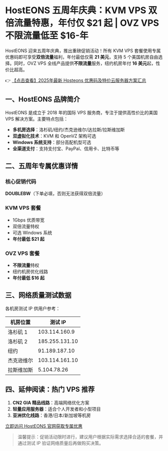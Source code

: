 # HostEONS 五周年庆典：KVM VPS 双倍流量特惠，年付仅 $21 起 | OVZ VPS 不限流量低至 $16-年

HostEONS 迎来五周年庆典，推出重磅促销活动！所有 KVM VPS 套餐使用专属优惠码即可享受**双倍流量**福利，年付最低仅需 **21 美元**，支持 5 个美国机房自由选择。同时，OVZ VPS 全线产品提供**不限流量**服务，纽约机房年付 **16 美元**起，性价比超高。

👉 [【点击查看】2025年最新 Hosteons 优惠码及特价云服务器方案汇总](https://bit.ly/hosteons)

## 一、HostEONS 品牌简介

HostEONS 是成立于 2018 年的国际 VPS 服务商，专注于提供高性价比的美国 VPS 解决方案。主要特点包括：

- **多机房选择**：洛杉矶/纽约/杰克逊维尔/达拉斯/拉斯维加斯
- **双虚拟化技术**：KVM 和 OpenVZ 架构可选
- **Windows 系统支持**：部分高配机型可选
- **全渠道支付**：支持支付宝、PayPal、信用卡、比特币等

## 二、五周年专属优惠详情

### 核心促销代码
**DOUBLEBW**（下单必填，否则无法获得双倍流量）

### KVM VPS 套餐
- 1Gbps 优质带宽
- 双倍流量特权
- 可选 Windows 系统
- **年付最低 $21 起**

### OVZ VPS 套餐
- **不限流量**特权
- 纽约机房优化线路
- **年付最低 $16 起**

## 三、网络质量测试数据

各机房测试 IP 供用户参考：

| 机房位置       | 测试 IP         |
|----------------|-----------------|
| 洛杉矶 1       | 103.114.160.9   |
| 洛杉矶 2       | 185.255.131.10  |
| 纽约           | 91.189.187.10   |
| 杰克逊维尔     | 103.114.161.10  |
| 拉斯维加斯     | 5.104.78.26     |

## 四、延伸阅读：热门 VPS 推荐

1. **CN2 GIA 精品线路**：高端网络优化方案
2. **轻量应用服务器**：适合个人开发者和小型项目
3. **亚洲优化线路**：香港/日本/新加坡等机房

[立即访问 HostEONS 官网获取专属优惠](https://bit.ly/hosteons)

> 温馨提示：促销活动限时进行，建议用户根据实际需求选择合适的套餐，并通过测试 IP 验证网络质量后再做购买决策。